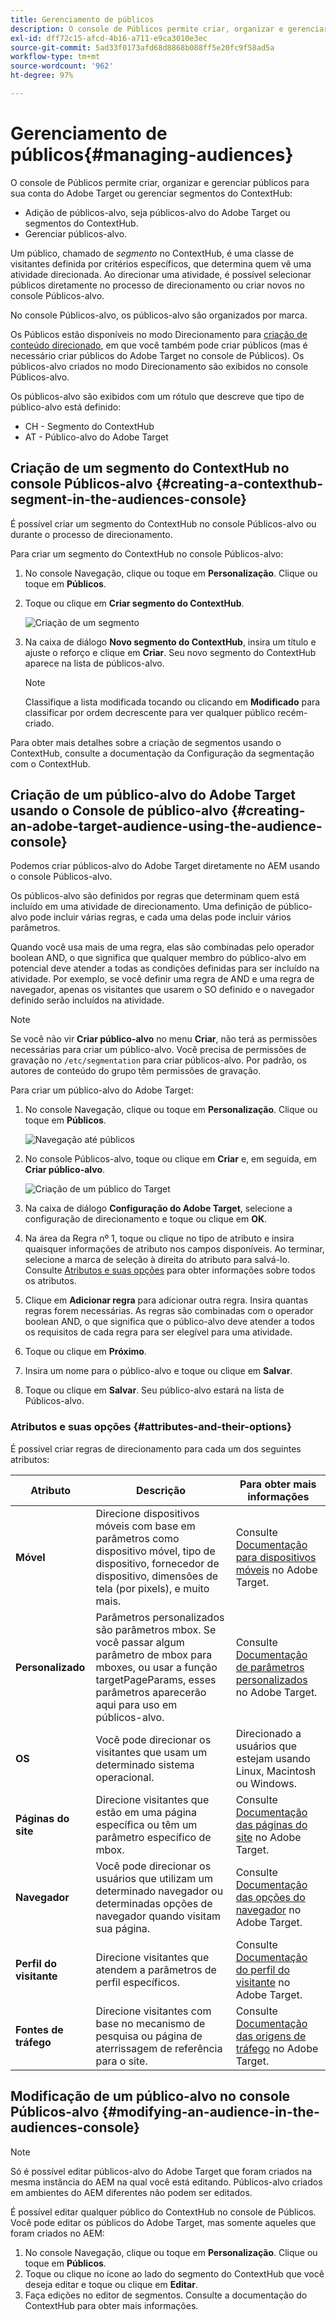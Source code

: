 ```yaml
---
title: Gerenciamento de públicos
description: O console de Públicos permite criar, organizar e gerenciar públicos da sua conta do Adobe Target ou gerenciar segmentos do ContextHub
exl-id: dff72c15-afcd-4b16-a711-e9ca3010e3ec
source-git-commit: 5ad33f0173afd68d8868b088ff5e20fc9f58ad5a
workflow-type: tm+mt
source-wordcount: '962'
ht-degree: 97%

---
```


# Gerenciamento de públicos{#managing-audiences}

O console de Públicos permite criar, organizar e gerenciar públicos para sua conta do Adobe Target ou gerenciar segmentos do ContextHub:

* Adição de públicos-alvo, seja públicos-alvo do Adobe Target ou segmentos do ContextHub.
* Gerenciar públicos-alvo.

Um público, chamado de *segmento* no ContextHub, é uma classe de visitantes definida por critérios específicos, que determina quem vê uma atividade direcionada. Ao direcionar uma atividade, é possível selecionar públicos diretamente no processo de direcionamento ou criar novos no console Públicos-alvo.

No console Públicos-alvo, os públicos-alvo são organizados por marca.

Os Públicos estão disponíveis no modo Direcionamento para [criação de conteúdo direcionado](/help/sites-cloud/authoring/personalization/targeted-content.md), em que você também pode criar públicos (mas é necessário criar públicos do Adobe Target no console de Públicos). Os públicos-alvo criados no modo Direcionamento são exibidos no console Públicos-alvo.

Os públicos-alvo são exibidos com um rótulo que descreve que tipo de público-alvo está definido:

* CH - Segmento do ContextHub
* AT - Público-alvo do Adobe Target

## Criação de um segmento do ContextHub no console Públicos-alvo {#creating-a-contexthub-segment-in-the-audiences-console}

É possível criar um segmento do ContextHub no console Públicos-alvo ou durante o processo de direcionamento.

Para criar um segmento do ContextHub no console Públicos-alvo:

1. No console Navegação, clique ou toque em **Personalização**. Clique ou toque em **Públicos**.
1. Toque ou clique em **Criar segmento do ContextHub**.

   ![Criação de um segmento](/help/sites-cloud/authoring/assets/audiences-create-segment.png)

1. Na caixa de diálogo **Novo segmento do ContextHub**, insira um título e ajuste o reforço e clique em **Criar**. Seu novo segmento do ContextHub aparece na lista de públicos-alvo.

   >[!NOTE]
   >
   >Classifique a lista modificada tocando ou clicando em **Modificado** para classificar por ordem decrescente para ver qualquer público recém-criado.

Para obter mais detalhes sobre a criação de segmentos usando o ContextHub, consulte a documentação da Configuração da segmentação com o ContextHub. <!--For further detail about creating segments using ContextHub, see [Configuring Segmentation with ContextHub](/help/sites-administering/segmentation.md).-->

## Criação de um público-alvo do Adobe Target usando o Console de público-alvo {#creating-an-adobe-target-audience-using-the-audience-console}

Podemos criar públicos-alvo do Adobe Target diretamente no AEM usando o console Públicos-alvo.

Os públicos-alvo são definidos por regras que determinam quem está incluído em uma atividade de direcionamento. Uma definição de público-alvo pode incluir várias regras, e cada uma delas pode incluir vários parâmetros.

Quando você usa mais de uma regra, elas são combinadas pelo operador boolean AND, o que significa que qualquer membro do público-alvo em potencial deve atender a todas as condições definidas para ser incluído na atividade. Por exemplo, se você definir uma regra de AND e uma regra de navegador, apenas os visitantes que usarem o SO definido e o navegador definido serão incluídos na atividade.

>[!NOTE]
>
>Se você não vir **Criar público-alvo** no menu **Criar**, não terá as permissões necessárias para criar um público-alvo. Você precisa de permissões de gravação no `/etc/segmentation` para criar públicos-alvo. Por padrão, os autores de conteúdo do grupo têm permissões de gravação.

Para criar um público-alvo do Adobe Target:

1. No console Navegação, clique ou toque em **Personalização**. Clique ou toque em **Públicos**.

   ![Navegação até públicos](/help/sites-cloud/authoring/assets/audiences-navigation.png)

1. No console Públicos-alvo, toque ou clique em **Criar** e, em seguida, em **Criar público-alvo**.

   ![Criação de um público do Target](/help/sites-cloud/authoring/assets/audiences-create-target.png)

1. Na caixa de diálogo **Configuração do Adobe Target**, selecione a configuração de direcionamento e toque ou clique em **OK**.
1. Na área da Regra nº 1, toque ou clique no tipo de atributo e insira quaisquer informações de atributo nos campos disponíveis. Ao terminar, selecione a marca de seleção à direita do atributo para salvá-lo. Consulte [Atributos e suas opções](#attributes-and-their-options) para obter informações sobre todos os atributos.
1. Clique em **Adicionar regra** para adicionar outra regra. Insira quantas regras forem necessárias. As regras são combinadas com o operador boolean AND, o que significa que o público-alvo deve atender a todos os requisitos de cada regra para ser elegível para uma atividade.
1. Toque ou clique em **Próximo**.
1. Insira um nome para o público-alvo e toque ou clique em **Salvar**.
1. Toque ou clique em **Salvar**. Seu público-alvo estará na lista de Públicos-alvo.

### Atributos e suas opções {#attributes-and-their-options}

É possível criar regras de direcionamento para cada um dos seguintes atributos:

| **Atributo** | **Descrição** | **Para obter mais informações** |
|---|---|---|
| **Móvel** | Direcione dispositivos móveis com base em parâmetros como dispositivo móvel, tipo de dispositivo, fornecedor de dispositivo, dimensões de tela (por pixels), e muito mais. | Consulte [Documentação para dispositivos móveis](https://experienceleague.adobe.com/docs/target/using/audiences/create-audiences/categories-audiences/mobile.html?lang=pt-BR) no Adobe Target. |
| **Personalizado** | Parâmetros personalizados são parâmetros mbox. Se você passar algum parâmetro de mbox para mboxes, ou usar a função targetPageParams, esses parâmetros aparecerão aqui para uso em públicos-alvo. | Consulte [Documentação de parâmetros personalizados](https://experienceleague.adobe.com/docs/target/using/audiences/create-audiences/categories-audiences/custom-parameters.html?lang=pt-BR) no Adobe Target. |
| **OS** | Você pode direcionar os visitantes que usam um determinado sistema operacional. | Direcionado a usuários que estejam usando Linux, Macintosh ou Windows. |
| **Páginas do site** | Direcione visitantes que estão em uma página específica ou têm um parâmetro específico de mbox. | Consulte [Documentação das páginas do site](https://experienceleague.adobe.com/docs/target/using/audiences/create-audiences/categories-audiences/site-pages.html?lang=pt-BR) no Adobe Target. |
| **Navegador** | Você pode direcionar os usuários que utilizam um determinado navegador ou determinadas opções de navegador quando visitam sua página. | Consulte [Documentação das opções do navegador](https://experienceleague.adobe.com/docs/target/using/audiences/create-audiences/categories-audiences/browser.html?lang=pt-BR) no Adobe Target. |
| **Perfil do visitante** | Direcione visitantes que atendem a parâmetros de perfil específicos. | Consulte [Documentação do perfil do visitante](https://experienceleague.adobe.com/docs/target/using/audiences/visitor-profiles/visitor-profile.html?lang=pt-BR) no Adobe Target. |
| **Fontes de tráfego** | Direcione visitantes com base no mecanismo de pesquisa ou página de aterrissagem de referência para o site. | Consulte [Documentação das origens de tráfego](https://experienceleague.adobe.com/docs/target/using/audiences/create-audiences/categories-audiences/traffic-sources.html?lang=pt-BR) no Adobe Target. |

## Modificação de um público-alvo no console Públicos-alvo {#modifying-an-audience-in-the-audiences-console}

>[!NOTE]
>
>Só é possível editar públicos-alvo do Adobe Target que foram criados na mesma instância do AEM na qual você está editando. Públicos-alvo criados em ambientes do AEM diferentes não podem ser editados.

É possível editar qualquer público do ContextHub no console de Públicos. Você pode editar os públicos do Adobe Target, mas somente aqueles que foram criados no AEM:

1. No console Navegação, clique ou toque em **Personalização**. Clique ou toque em **Públicos**.
1. Toque ou clique no ícone ao lado do segmento do ContextHub que você deseja editar e toque ou clique em **Editar**.
1. Faça edições no editor de segmentos. Consulte a documentação do ContextHub para obter mais informações. <!--See the [ContextHub](/help/sites-administering/contexthub-config.md) documentation for more information.-->
